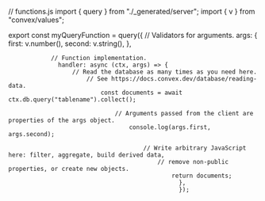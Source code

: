 // functions.js
import { query } from "./_generated/server";
import { v } from "convex/values";

export const myQueryFunction = query({
  // Validators for arguments.
    args: {
        first: v.number(),
            second: v.string(),
              },

                // Function implementation.
                  handler: async (ctx, args) => {
                      // Read the database as many times as you need here.
                          // See https://docs.convex.dev/database/reading-data.
                              const documents = await ctx.db.query("tablename").collect();

                                  // Arguments passed from the client are properties of the args object.
                                      console.log(args.first, args.second);

                                          // Write arbitrary JavaScript here: filter, aggregate, build derived data,
                                              // remove non-public properties, or create new objects.
                                                  return documents;
                                                    },
                                                    });